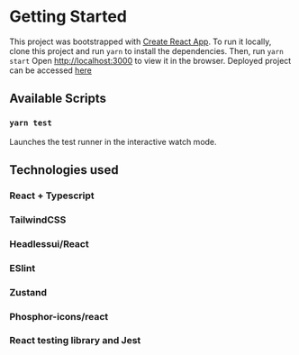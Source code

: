 # Getting Started 

This project was bootstrapped with [Create React App](https://github.com/facebook/create-react-app).
To run it locally, clone this project and run `yarn` to install the dependencies. Then, run `yarn start`
Open [http://localhost:3000](http://localhost:3000) to view it in the browser.
Deployed project can be accessed <a href="https://bot-roobertrot.vercel.app/">here</a>

## Available Scripts

### `yarn test`

Launches the test runner in the interactive watch mode.

## Technologies used

### React + Typescript
### TailwindCSS
### Headlessui/React
### ESlint
### Zustand
### Phosphor-icons/react
### React testing library and Jest

